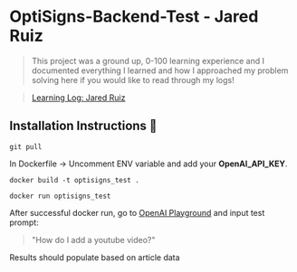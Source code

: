 # **OptiSigns-Backend-Test** - Jared Ruiz

> This project was a ground up, 0-100 learning experience and I documented everything I learned and how I approached my problem solving here if you would like to read through my logs!

> [Learning Log: Jared Ruiz](./learning_log.md)

## Installation Instructions 🌌

```
git pull 
```

In Dockerfile -> Uncomment ENV variable and add your <Strong>OpenAI_API_KEY</Strong>.
```
docker build -t optisigns_test .

docker run optisigns_test
```
After successful docker run, go to [OpenAI Playground](https://platform.openai.com/playground)  and input test prompt:

> "How do I add a youtube video?"

Results should populate based on article data